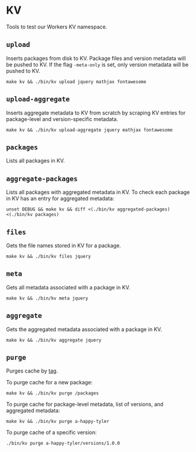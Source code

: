# KV

Tools to test our Workers KV namespace.

## `upload`

Inserts packages from disk to KV. Package files and version metadata will be pushed to KV.
If the flag `-meta-only` is set, only version metadata will be pushed to KV.

```
make kv && ./bin/kv upload jquery mathjax fontawesome
```

## `upload-aggregate`

Inserts aggregate metadata to KV from scratch by scraping KV entries for package-level and version-specific metadata.

```
make kv && ./bin/kv upload-aggregate jquery mathjax fontawesome
```

## `packages`

Lists all packages in KV.

## `aggregate-packages`

Lists all packages with aggregated metadata in KV. To check each package in KV has an entry for aggregated metadata:

```
unset DEBUG && make kv && diff <(./bin/kv aggregated-packages) <(./bin/kv packages)
```

## `files`

Gets the file names stored in KV for a package.

```
make kv && ./bin/kv files jquery
```

## `meta`

Gets all metadata associated with a package in KV.

```
make kv && ./bin/kv meta jquery
```

## `aggregate`

Gets the aggregated metadata associated with a package in KV.

```
make kv && ./bin/kv aggregate jquery
```

## `purge`

Purges cache by [tag](https://developers.cloudflare.com/workers/reference/apis/cache/).

To purge cache for a new package:

```
make kv && ./bin/kv purge /packages
```

To purge cache for package-level metadata, list of versions, and aggregated metadata:

```
make kv && ./bin/kv purge a-happy-tyler
```

To purge cache of a specific version:

```
./bin/kv purge a-happy-tyler/versions/1.0.0
```
